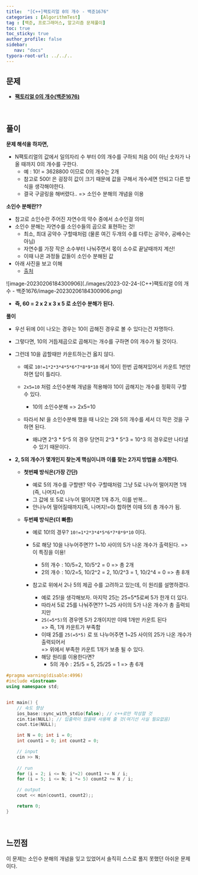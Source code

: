 ```yaml
---
title:  "[C++]팩토리얼 0의 개수 - 백준1676"
categories : [AlgorithmTest]
tag : [백준, 프로그래머스, 알고리즘 문제풀이]
toc: true
toc_sticky: true
author_profile: false
sidebar:
   nav: "docs"
typora-root-url: ../../..
---
```




## 문제

* **[팩토리얼 0의 개수(백준1676)](https://www.acmicpc.net/problem/1676)**

<br>

## 풀이

**문제 해석을 하자면,**

* N팩토리얼의 값에서 일의자리 수 부터 0의 개수를 구하되 처음 0이 아닌 숫자가 나올 때까지 0의 개수를 구한다.
  * 예 : 10! = 3628800 이므로 0의 개수는 2개
  * 참고로 500! 은 굉장히 값이 크기 때문에 값을 구해서 개수세면 안되고 다른 방식을 생각해야한다.
  * 결국 구글링을 해버렸다..  => 소인수 분해의 개념을 이용




**소인수 분해란??**

* 참고로 소인수란 주어진 자연수의 약수 중에서 소수인걸 의미
* 소인수 분해는 자연수를 소인수들의 곱으로 표현하는 것!
  * 최소, 최대 공약수 구할때처럼 (물론 여긴 두개의 수를 다루는 공약수, 공배수는 아님)
  * 자연수를 가장 작은 소수부터 나눠주면서 몫이 소수로 끝날때까지 계산!
  * 이때 나온 과정들 값들이 소인수 분해된 값
* 아래 사진을 보고 이해 
  * [출처](https://mathbang.net/200)

![image-20230206184300906](./images/2023-02-24-(C++)팩토리얼 0의 개수 - 백준1676/image-20230206184300906.png)

* **즉, 60 = 2 x 2 x 3 x 5 로 소인수 분해가 된다.**



**풀이**

* 우선 뒤에 0이 나오는 경우는 10이 곱해진 경우로 볼 수 있다는건 자명하다.
* 그렇다면, 10의 거듭제곱으로 곱해지는 개수를 구하면 0의 개수가 될 것이다.
* 그런데 10을 곱할때만 카운트하는건 옳지 않다. 
  * 예로 `10!=1*2*3*4*5*6*7*8*9*10` 에서 10이 한번 곱해져있어서 카운트 1번만 하면 답이 틀리다.
  * `2x5=10` 처럼 소인수분해 개념을 적용해야 10이 곱해지는 개수를 정확히 구할 수 있다.
    * 10의 소인수분해 => 2x5=10

  * 따라서 N! 을 소인수분해 했을 때 나오는 2와 5의 개수를 세서 더 작은 것을 구하면 된다.
    * 왜냐면 2^3 * 5^5 의 경우 당연히 2^3 * 5^3 = 10^3 의 경우로만 나타낼 수 있기 때문이다.

* **2, 5의 개수가 몇개인지 찾는게 핵심이니까 이를 찾는 2가지 방법을 소개한다.**
  * **첫번째 방식은(가장 간단)**
    * 예로 5의 개수를 구할땐? 약수 구할때처럼 그냥 5로 나누어 떨어지면 1개(즉, 나머지=0)
    * 그 값에 또 5로 나누어 떨어지면 1개 추가, 이를 반복... 
    * 안나누어 떨어질때까지(즉, 나머지!=0) 합하면 이때 5의 총 개수가 됨.

  * **두번째 방식은(더 빠름)**
    * 예로 10!의 경우? `10!=1*2*3*4*5*6*7*8*9*10` 이다.
    * 5로 해당 10을 나누어주면?? 1~10 사이의 5가 나온 개수가 출력된다. => 이 특징을 이용!
      * 5의 개수 : 10/5=2, 10/5^2 = 0	=> 총 2개
      * 2의 개수 : 10/2=5, 10/2^2 = 2, 10/2^3 = 1, 10/2^4 = 0	 => 총 8개

    * 참고로 위에서 2나 5의 제곱 수를 고려하고 있는데, 이 원리를 설명하겠다.
      * 예로 25!을 생각해보자. 마지막 25는 25=5*5로써 5가 한개 더 있다.
      * 따라서 5로 25를 나눠주면?? 1~25 사이의 5가 나온 개수가 총 출력되지만 
      * `25(=5*5)`의 경우엔 5가 2개이지만 이때 1개만 카운트 된다  
        => 즉, 1개 카운트가 부족함
      * 이때 25를 `25(=5*5)` 로 또 나누어주면 1~25 사이의 25가 나온 개수가 출력되어서  
        => 위에서 부족한 카운트 1개가 보충 될 수 있다.
      * 해당 원리를 이용한다면?
        * 5의 개수 : 25/5 = 5, 25/25 = 1	=> 총 6개





```c++
#pragma warning(disable:4996)
#include <iostream>
using namespace std;


int main() {
	// 속도 향상
	ios_base::sync_with_stdio(false); // c++로만 작성할 것
	cin.tie(NULL); // 입출력이 많을때 사용해 줄 것(여기선 사실 필요없음)
	cout.tie(NULL);

	int N = 0; int i = 0;
	int count1 = 0; int count2 = 0;

	// input
	cin >> N;
	
	// run
	for (i = 2; i <= N; i*=2) count1 += N / i;
	for (i = 5; i <= N; i *= 5) count2 += N / i;

	// output
	cout << min(count1, count2);;

	return 0;
}
```

<br>

## 느낀점

이 문제는 소인수 분해의 개념을 잊고 있었어서 솔직히 스스로 풀지 못했던 아쉬운 문제이다.
